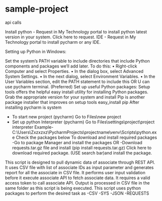 # sample-project
api calls



Install python - Request in My Technology portal to install python latest version in your system. Click here to request.
IDE - Request in My Technology portal to install pycharm or any IDE.  

Setting up Python in Windows:
 
Set the system’s PATH variable to include directories that include Python components and packages we’ll add later. To do this:
•	Right-click Computer and select Properties.
•	In the dialog box, select Advanced System Settings.
•	In the next dialog, select Environment Variables.
•	In the User Variables section, edit the PATH statement to include this
OR
U can use pycharm terminal. (Preferred)
Set up useful Python packages:
 Setup tools offers the helpful easy install utility for installing Python packages. Grab the appropriate version for your system and install
Pip is another package installer that improves on setup tools
easy_install pip
After installing pycharm is system 
 - To start new project (pycharm)
      Go to Files\new project
- Set up python Interpreter (pycharm)
     Go to Files\settings\project\project interpreter
Example- C:\Users\Zxzxzxz\PycharmProjects\projectname\venv\Scripts\python.exe
Check the packages below
To download and install required packages 
-Go to package Manager and install the packages 
                  OR 
-Download requests.tar.gz file and install (pip install requests.tar.gz) 
Click here  to download required package. (USE search bar)and install the package.

This script is designed to pull dynamic data of associate through REST API. It uses CSV file with list of associate IDs as input parameter and generates report for all the associate in CSV file. It performs user input validation before it execute associate API to fetch associate data.
It requires a valid access token to call associate API. Output is processed in CSV file in the same folder as this script is being executed.
This script uses python packages to perform the desired task as 
-CSV
-SYS
-JSON
-REQUESTS
